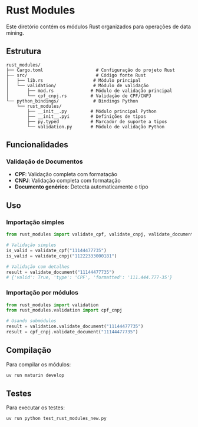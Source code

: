 # Rust Modules

Este diretório contém os módulos Rust organizados para operações de data mining.

## Estrutura

```
rust_modules/
├── Cargo.toml                    # Configuração do projeto Rust
├── src/                          # Código fonte Rust
│   ├── lib.rs                   # Módulo principal
│   └── validation/              # Módulo de validação
│       ├── mod.rs              # Módulo de validação principal
│       └── cpf_cnpj.rs         # Validação de CPF/CNPJ
└── python_bindings/             # Bindings Python
    └── rust_modules/
        ├── __init__.py         # Módulo principal Python
        ├── __init__.pyi        # Definições de tipos
        ├── py.typed            # Marcador de suporte a tipos
        └── validation.py       # Módulo de validação Python
```

## Funcionalidades

### Validação de Documentos

- **CPF**: Validação completa com formatação
- **CNPJ**: Validação completa com formatação
- **Documento genérico**: Detecta automaticamente o tipo

## Uso

### Importação simples

```python
from rust_modules import validate_cpf, validate_cnpj, validate_document

# Validação simples
is_valid = validate_cpf("11144477735")
is_valid = validate_cnpj("11222333000181")

# Validação com detalhes
result = validate_document("11144477735")
# {'valid': True, 'type': 'CPF', 'formatted': '111.444.777-35'}
```

### Importação por módulos

```python
from rust_modules import validation
from rust_modules.validation import cpf_cnpj

# Usando submódulos
result = validation.validate_document("11144477735")
result = cpf_cnpj.validate_document("11144477735")
```

## Compilação

Para compilar os módulos:

```bash
uv run maturin develop
```

## Testes

Para executar os testes:

```bash
uv run python test_rust_modules_new.py
```
